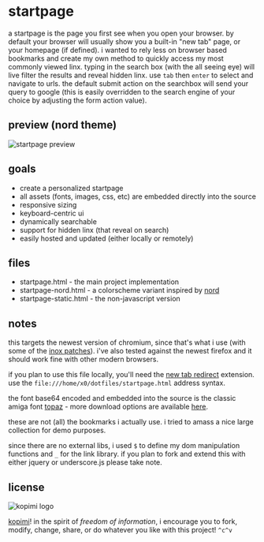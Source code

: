 # startpage

a startpage is the page you first see when you open your browser. by default your browser will usually show you a built-in "new tab" page, or your homepage (if defined). i wanted to rely less on browser based bookmarks and create my own method to quickly access my most commonly viewed linx. typing in the search box (with the all seeing eye) will live filter the results and reveal hidden linx. use `tab` then `enter` to select and navigate to urls. the default submit action on the searchbox will send your query to google (this is easily overridden to the search engine of your choice by adjusting the form action value).

## preview (nord theme)

![startpage preview](https://gist.githubusercontent.com/xero/cbcd5c38b695004c848b73e5c1c0c779/raw/17a66428a511943ccf80d9ed4d21a2b694f57ccf/start-page-preview.png)

## goals

* create a personalized startpage
* all assets (fonts, images, css, etc) are embedded directly into the source
* responsive sizing
* keyboard-centric ui
* dynamically searchable
* support for hidden linx (that reveal on search)
* easily hosted and updated (either locally or remotely)

## files

* startpage.html - the main project implementation
* startpage-nord.html - a colorscheme variant inspired by [nord](https://arcticicestudio.github.io/nord/)
* startpage-static.html - the non-javascript version

## notes

this targets the newest version of chromium, since that's what i use (with some of the [inox patches](https://git.io/inox)). i've also tested against the newest firefox and it should work fine with other modern browsers.

if you plan to use this file locally, you'll need the [new tab redirect](https://goo.gl/cew899) extension. use the `file:///home/x0/dotfiles/startpage.html` address syntax.

the font base64 encoded and embedded into the source is the classic amiga font [topaz](https://trueschool.se/html/fonts.html) - more download options are available [here](https://github.com/rewtnull/amigafonts).

these are not (all) the bookmarks i actually use. i tried to amass a nice large collection for demo purposes.

since there are no external libs, i used `$` to define my dom manipulation functions and `_` for the link library. if you plan to fork and extend this with either jquery or underscore.js please take note.

## license

![kopimi logo](https://gist.githubusercontent.com/xero/cbcd5c38b695004c848b73e5c1c0c779/raw/6b32899b0af238b17383d7a878a69a076139e72d/kopimi-sm.png)

[kopimi](https://kopimi.com)! in the spirit of _freedom of information_, i encourage you to fork, modify, change, share, or do whatever you like with this project! `^c^v`

